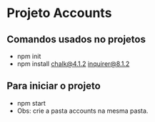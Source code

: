# Projeto Accounts

## Comandos usados no projetos
- npm init
- npm install chalk@4.1.2 inquirer@8.1.2

## Para iniciar o projeto
- npm start
- Obs: crie a pasta accounts na mesma pasta.
